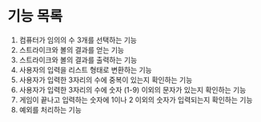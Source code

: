 # 기능 목록

1. 컴퓨터가 임의의 수 3개를 선택하는 기능
2. 스트라이크와 볼의 결과를 얻는 기능 
3. 스트라이크와 볼의 결과를 출력하는 기능 
4. 사용자의 입력을 리스트 형태로 변환하는 기능 
5. 사용자가 입력한 3자리의 수에 중복이 있는지 확인하는 기능
6. 사용자가 입력한 3자리의 수에 숫자 (1-9) 이외의 문자가 있는지 확인하는 기능
7. 게임이 끝나고 입력하는 숫자에 1이나 2 이외의 숫자가 입력되는지 확인하는 기능
8. 예외를 처리하는 기능